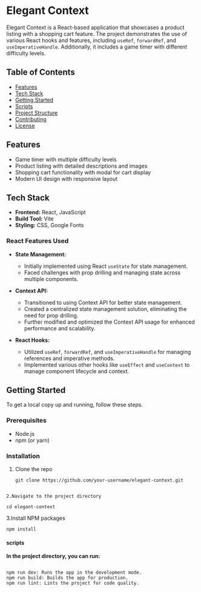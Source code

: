 # Elegant Context

Elegant Context is a React-based application that showcases a product listing with a shopping cart feature. The project demonstrates the use of various React hooks and features, including `useRef`, `forwardRef`, and `useImperativeHandle`. Additionally, it includes a game timer with different difficulty levels.

## Table of Contents

- [Features](#features)
- [Tech Stack](#tech-stack)
- [Getting Started](#getting-started)
- [Scripts](#scripts)
- [Project Structure](#project-structure)
- [Contributing](#contributing)
- [License](#license)

## Features

- Game timer with multiple difficulty levels
- Product listing with detailed descriptions and images
- Shopping cart functionality with modal for cart display
- Modern UI design with responsive layout

## Tech Stack

- **Frontend:** React, JavaScript
- **Build Tool:** Vite
- **Styling:** CSS, Google Fonts

### React Features Used

- **State Management:**

  - Initially implemented using React `useState` for state management.
  - Faced challenges with prop drilling and managing state across multiple components.

- **Context API:**

  - Transitioned to using Context API for better state management.
  - Created a centralized state management solution, eliminating the need for prop drilling.
  - Further modified and optimized the Context API usage for enhanced performance and scalability.

- **React Hooks:**
  - Utilized `useRef`, `forwardRef`, and `useImperativeHandle` for managing references and imperative methods.
  - Implemented various other hooks like `useEffect` and `useContext` to manage component lifecycle and context.

## Getting Started

To get a local copy up and running, follow these steps.

### Prerequisites

- Node.js
- npm (or yarn)

### Installation

1. Clone the repo
   ```
   git clone https://github.com/your-username/elegant-context.git
   ```

```

2.Navigate to the project directory

```

```
cd elegant-context

```

3.Install NPM packages

```
npm install
```

#### scripts

**In the project directory, you can run:**

```

npm run dev: Runs the app in the development mode.
npm run build: Builds the app for production.
npm run lint: Lints the project for code quality.

```

